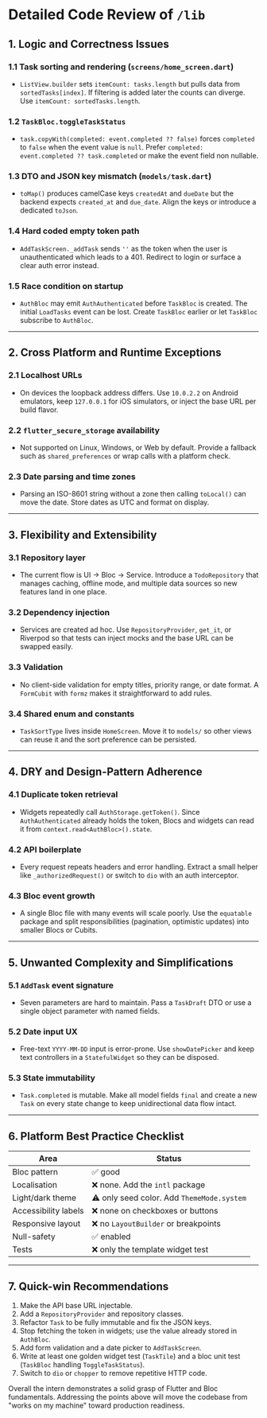 # Detailed Code Review of `/lib`

## 1. Logic and Correctness Issues

### 1.1 Task sorting and rendering (`screens/home_screen.dart`)
- `ListView.builder` sets `itemCount: tasks.length` but pulls data from `sortedTasks[index]`. If filtering is added later the counts can diverge. Use `itemCount: sortedTasks.length`.

### 1.2 `TaskBloc.toggleTaskStatus`
- `task.copyWith(completed: event.completed ?? false)` forces `completed` to `false` when the event value is `null`. Prefer `completed: event.completed ?? task.completed` or make the event field non nullable.

### 1.3 DTO and JSON key mismatch (`models/task.dart`)
- `toMap()` produces camelCase keys `createdAt` and `dueDate` but the backend expects `created_at` and `due_date`. Align the keys or introduce a dedicated `toJson`.

### 1.4 Hard coded empty token path
- `AddTaskScreen._addTask` sends `''` as the token when the user is unauthenticated which leads to a 401. Redirect to login or surface a clear auth error instead.

### 1.5 Race condition on startup
- `AuthBloc` may emit `AuthAuthenticated` before `TaskBloc` is created. The initial `LoadTasks` event can be lost. Create `TaskBloc` earlier or let `TaskBloc` subscribe to `AuthBloc`.

---

## 2. Cross Platform and Runtime Exceptions

### 2.1 Localhost URLs
- On devices the loopback address differs. Use `10.0.2.2` on Android emulators, keep `127.0.0.1` for iOS simulators, or inject the base URL per build flavor.

### 2.2 `flutter_secure_storage` availability
- Not supported on Linux, Windows, or Web by default. Provide a fallback such as `shared_preferences` or wrap calls with a platform check.

### 2.3 Date parsing and time zones
- Parsing an ISO-8601 string without a zone then calling `toLocal()` can move the date. Store dates as UTC and format on display.

---

## 3. Flexibility and Extensibility

### 3.1 Repository layer
- The current flow is UI -> Bloc -> Service. Introduce a `TodoRepository` that manages caching, offline mode, and multiple data sources so new features land in one place.

### 3.2 Dependency injection
- Services are created ad hoc. Use `RepositoryProvider`, `get_it`, or Riverpod so that tests can inject mocks and the base URL can be swapped easily.

### 3.3 Validation
- No client-side validation for empty titles, priority range, or date format. A `FormCubit` with `formz` makes it straightforward to add rules.

### 3.4 Shared enum and constants
- `TaskSortType` lives inside `HomeScreen`. Move it to `models/` so other views can reuse it and the sort preference can be persisted.

---

## 4. DRY and Design-Pattern Adherence

### 4.1 Duplicate token retrieval
- Widgets repeatedly call `AuthStorage.getToken()`. Since `AuthAuthenticated` already holds the token, Blocs and widgets can read it from `context.read<AuthBloc>().state`.

### 4.2 API boilerplate
- Every request repeats headers and error handling. Extract a small helper like `_authorizedRequest()` or switch to `dio` with an auth interceptor.

### 4.3 Bloc event growth
- A single Bloc file with many events will scale poorly. Use the `equatable` package and split responsibilities (pagination, optimistic updates) into smaller Blocs or Cubits.

---

## 5. Unwanted Complexity and Simplifications

### 5.1 `AddTask` event signature
- Seven parameters are hard to maintain. Pass a `TaskDraft` DTO or use a single object parameter with named fields.

### 5.2 Date input UX
- Free-text `YYYY-MM-DD` input is error-prone. Use `showDatePicker` and keep text controllers in a `StatefulWidget` so they can be disposed.

### 5.3 State immutability
- `Task.completed` is mutable. Make all model fields `final` and create a new `Task` on every state change to keep unidirectional data flow intact.

---

## 6. Platform Best Practice Checklist

| Area | Status |
| --- | --- |
| Bloc pattern | ✅ good |
| Localisation | ❌ none. Add the `intl` package |
| Light/dark theme | ⚠ only seed color. Add `ThemeMode.system` |
| Accessibility labels | ❌ none on checkboxes or buttons |
| Responsive layout | ❌ no `LayoutBuilder` or breakpoints |
| Null-safety | ✅ enabled |
| Tests | ❌ only the template widget test |

---

## 7. Quick-win Recommendations
1. Make the API base URL injectable.
2. Add a `RepositoryProvider` and repository classes.
3. Refactor `Task` to be fully immutable and fix the JSON keys.
4. Stop fetching the token in widgets; use the value already stored in `AuthBloc`.
5. Add form validation and a date picker to `AddTaskScreen`.
6. Write at least one golden widget test (`TaskTile`) and a bloc unit test (`TaskBloc` handling `ToggleTaskStatus`).
7. Switch to `dio` or `chopper` to remove repetitive HTTP code.

Overall the intern demonstrates a solid grasp of Flutter and Bloc fundamentals. Addressing the points above will move the codebase from "works on my machine" toward production readiness. 
